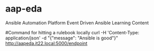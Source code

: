 # aap-eda
Ansible Automation Platform Event Driven Ansible Learning Content

#Command for hitting a rulebook locally 
curl -H 'Content-Type: application/json' -d "{\"message\": \"Ansible is good\"}" http://aapeda.it22.local:5000/endpoint
